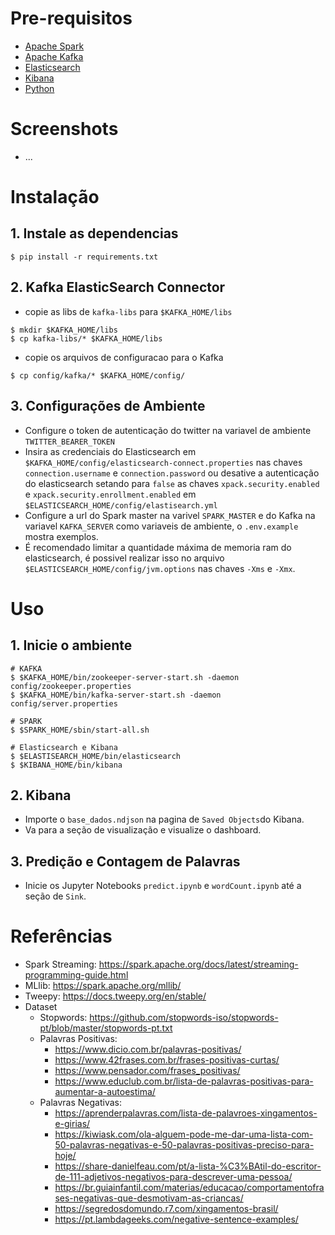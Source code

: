# Pre-requisitos
- [Apache Spark](https://spark.apache.org/downloads.html)
- [Apache Kafka](https://kafka.apache.org/downloads)
- [Elasticsearch](https://www.elastic.co/pt/downloads/elasticsearch)
- [Kibana](https://www.elastic.co/pt/downloads/kibana)
- [Python](https://www.python.org/downloads/)

# Screenshots
- ...

# Instalação
## 1. Instale as dependencias
```
$ pip install -r requirements.txt
```
## 2. Kafka ElasticSearch Connector
- copie as libs de `kafka-libs` para `$KAFKA_HOME/libs`
```
$ mkdir $KAFKA_HOME/libs
$ cp kafka-libs/* $KAFKA_HOME/libs
```

- copie os arquivos de configuracao para o Kafka
```
$ cp config/kafka/* $KAFKA_HOME/config/
```
## 3. Configurações de Ambiente
- Configure o token de autenticação do twitter na variavel de ambiente `TWITTER_BEARER_TOKEN`
- Insira as credenciais do Elasticsearch em `$KAFKA_HOME/config/elasticsearch-connect.properties` nas chaves `connection.username` e `connection.password` ou desative a autenticação do elasticsearch setando para `false` as chaves `xpack.security.enabled` e `xpack.security.enrollment.enabled` em `$ELASTICSEARCH_HOME/config/elastisearch.yml`
- Configure a url do Spark master na varivel `SPARK_MASTER` e do Kafka na variavel `KAFKA_SERVER` como variaveis de ambiente, o `.env.example` mostra exemplos.
- É recomendado limitar a quantidade máxima de memoria ram do elasticsearch, é possivel realizar isso no arquivo `$ELASTICSEARCH_HOME/config/jvm.options` nas chaves `-Xms` e `-Xmx`.

# Uso
## 1. Inicie o ambiente
```
# KAFKA
$ $KAFKA_HOME/bin/zookeeper-server-start.sh -daemon config/zookeeper.properties          
$ $KAFKA_HOME/bin/kafka-server-start.sh -daemon config/server.properties

# SPARK
$ $SPARK_HOME/sbin/start-all.sh

# Elasticsearch e Kibana
$ $ELASTISEARCH_HOME/bin/elasticsearch
$ $KIBANA_HOME/bin/kibana
```

## 2. Kibana
- Importe o `base_dados.ndjson` na pagina de `Saved Objects`do Kibana.
- Va para a seção de visualização e visualize o dashboard.

## 3. Predição e Contagem de Palavras
- Inicie os Jupyter Notebooks `predict.ipynb` e `wordCount.ipynb` até a seção de `Sink`.

# Referências
- Spark Streaming: https://spark.apache.org/docs/latest/streaming-programming-guide.html
- MLlib: https://spark.apache.org/mllib/
- Tweepy: https://docs.tweepy.org/en/stable/
- Dataset
    - Stopwords: https://github.com/stopwords-iso/stopwords-pt/blob/master/stopwords-pt.txt
    - Palavras Positivas:
        - https://www.dicio.com.br/palavras-positivas/
        - https://www.42frases.com.br/frases-positivas-curtas/
        - https://www.pensador.com/frases_positivas/
        - https://www.educlub.com.br/lista-de-palavras-positivas-para-aumentar-a-autoestima/
    - Palavras Negativas:
        - https://aprenderpalavras.com/lista-de-palavroes-xingamentos-e-girias/
        - https://kiwiask.com/ola-alguem-pode-me-dar-uma-lista-com-50-palavras-negativas-e-50-palavras-positivas-preciso-para-hoje/
        - https://share-danielfeau.com/pt/a-lista-%C3%BAtil-do-escritor-de-111-adjetivos-negativos-para-descrever-uma-pessoa/
        - https://br.guiainfantil.com/materias/educacao/comportamentofrases-negativas-que-desmotivam-as-criancas/
        - https://segredosdomundo.r7.com/xingamentos-brasil/
        - https://pt.lambdageeks.com/negative-sentence-examples/